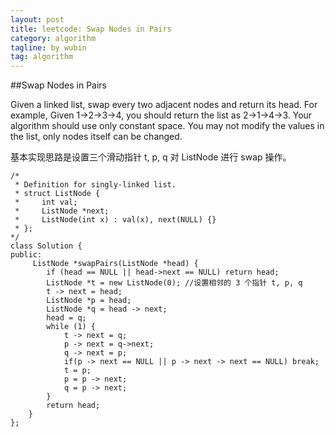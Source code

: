 ```yaml
---
layout: post
title: leetcode: Swap Nodes in Pairs
category: algorithm
tagline: by wubin
tag: algorithm
---
```


##Swap Nodes in Pairs

Given a linked list, swap every two adjacent nodes and return its head.
For example,
Given 1->2->3->4, you should return the list as 2->1->4->3.
Your algorithm should use only constant space. You may not modify the values in the list, only nodes itself can be changed.

<!--more-->

基本实现思路是设置三个滑动指针 t, p, q 对 ListNode 进行 swap 操作。

	/*
	 * Definition for singly-linked list.
	 * struct ListNode {
	 *     int val;
	 *     ListNode *next;
	 *     ListNode(int x) : val(x), next(NULL) {}
	 * };
	*/
	class Solution {
	public:
		 ListNode *swapPairs(ListNode *head) {
			if (head == NULL || head->next == NULL) return head;
			ListNode *t = new ListNode(0); //设置相邻的 3 个指针 t, p, q
			t -> next = head;
			ListNode *p = head;
			ListNode *q = head -> next;
			head = q;
			while (1) {
				t -> next = q;
				p -> next = q->next;
				q -> next = p;
				if(p -> next == NULL || p -> next -> next == NULL) break;
				t = p;
				p = p -> next;
				q = p -> next;
			}
			return head;
		}
	};